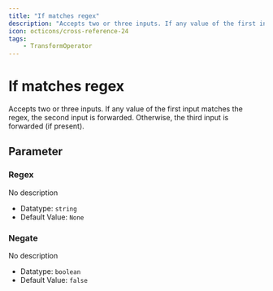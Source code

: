 ```yaml
---
title: "If matches regex"
description: "Accepts two or three inputs. If any value of the first input matches the regex, the second input is forwarded. Otherwise, the third input is forwarded (if present)."
icon: octicons/cross-reference-24
tags: 
    - TransformOperator
---
```

# If matches regex
<!-- This file was generated - DO NOT CHANGE IT MANUALLY -->



Accepts two or three inputs. If any value of the first input matches the regex, the second input is forwarded. Otherwise, the third input is forwarded (if present).

## Parameter

### Regex

No description

- Datatype: `string`
- Default Value: `None`



### Negate

No description

- Datatype: `boolean`
- Default Value: `false`



